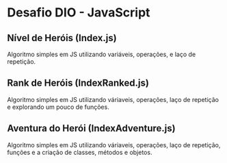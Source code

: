 # Desafio DIO - JavaScript

## Nível de Heróis (Index.js)
Algoritmo simples em JS utilizando variáveis, operações, e laço de repetição.

## Rank de Heróis (IndexRanked.js)
Algoritmo simples em JS utilizando váriaveis, operações, laço de repetição e explorando um pouco de funções.


## Aventura do Herói (IndexAdventure.js)
Algoritmo simples em JS utilizando váriaveis, operações, laço de repetição, funções e a criação de classes, métodos e objetos.